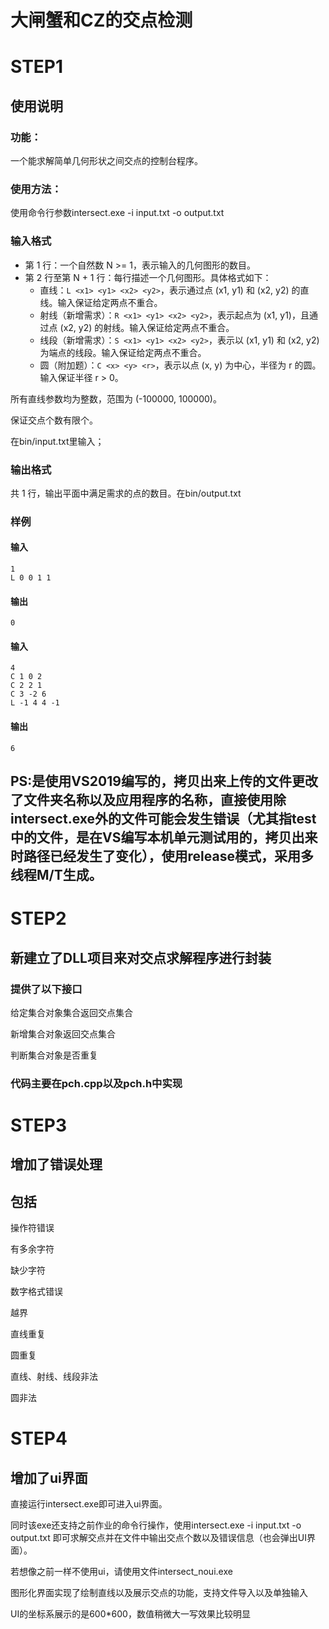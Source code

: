 # 大闸蟹和CZ的交点检测

# STEP1

## 使用说明

### 功能：

一个能求解简单几何形状之间交点的控制台程序。

### 使用方法：

使用命令行参数intersect.exe -i input.txt -o output.txt

### 输入格式

- 第 1 行：一个自然数 N >= 1，表示输入的几何图形的数目。
- 第 2 行至第 N + 1 行：每行描述一个几何图形。具体格式如下：
  - 直线：`L <x1> <y1> <x2> <y2>`，表示通过点 (x1, y1) 和 (x2, y2) 的直线。输入保证给定两点不重合。
  - 射线（新增需求）：`R <x1> <y1> <x2> <y2>`，表示起点为 (x1, y1)，且通过点 (x2, y2) 的射线。输入保证给定两点不重合。
  - 线段（新增需求）：`S <x1> <y1> <x2> <y2>`，表示以 (x1, y1) 和 (x2, y2) 为端点的线段。输入保证给定两点不重合。
  - 圆（附加题）：`C <x> <y> <r>`，表示以点 (x, y) 为中心，半径为 r 的圆。输入保证半径 r > 0。

所有直线参数均为整数，范围为 (-100000, 100000)。

保证交点个数有限个。

在bin/input.txt里输入；

### 输出格式

共 1 行，输出平面中满足需求的点的数目。在bin/output.txt

### 样例

#### 输入

```
1
L 0 0 1 1
```

#### 输出

```
0
```

#### 输入

```
4
C 1 0 2
C 2 2 1
C 3 -2 6
L -1 4 4 -1
```

#### 输出

```
6
```

## PS:是使用VS2019编写的，拷贝出来上传的文件更改了文件夹名称以及应用程序的名称，直接使用除intersect.exe外的文件可能会发生错误（尤其指test中的文件，是在VS编写本机单元测试用的，拷贝出来时路径已经发生了变化），使用release模式，采用多线程M/T生成。

# STEP2

## 新建立了DLL项目来对交点求解程序进行封装

### 提供了以下接口

给定集合对象集合返回交点集合

新增集合对象返回交点集合

判断集合对象是否重复

### 代码主要在pch.cpp以及pch.h中实现

# STEP3

## 增加了错误处理

## 包括

操作符错误

有多余字符

缺少字符

数字格式错误

越界

直线重复

圆重复

直线、射线、线段非法

圆非法

# STEP4

## 增加了ui界面

直接运行intersect.exe即可进入ui界面。

同时该exe还支持之前作业的命令行操作，使用intersect.exe -i input.txt -o output.txt 即可求解交点并在文件中输出交点个数以及错误信息（也会弹出UI界面）。

若想像之前一样不使用ui，请使用文件intersect_noui.exe

图形化界面实现了绘制直线以及展示交点的功能，支持文件导入以及单独输入

UI的坐标系展示的是600*600，数值稍微大一写效果比较明显